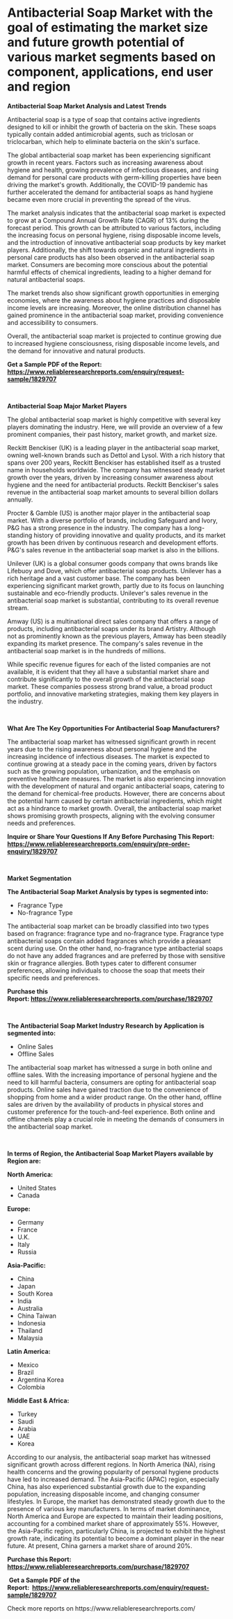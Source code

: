 <p><h1>Antibacterial Soap Market with the goal of estimating the market size and future growth potential of various market segments based on component, applications, end user and region</h1></p><p><strong>Antibacterial Soap Market Analysis and Latest Trends</strong></p>
<p><p>Antibacterial soap is a type of soap that contains active ingredients designed to kill or inhibit the growth of bacteria on the skin. These soaps typically contain added antimicrobial agents, such as triclosan or triclocarban, which help to eliminate bacteria on the skin's surface.</p><p>The global antibacterial soap market has been experiencing significant growth in recent years. Factors such as increasing awareness about hygiene and health, growing prevalence of infectious diseases, and rising demand for personal care products with germ-killing properties have been driving the market's growth. Additionally, the COVID-19 pandemic has further accelerated the demand for antibacterial soaps as hand hygiene became even more crucial in preventing the spread of the virus.</p><p>The market analysis indicates that the antibacterial soap market is expected to grow at a Compound Annual Growth Rate (CAGR) of 13% during the forecast period. This growth can be attributed to various factors, including the increasing focus on personal hygiene, rising disposable income levels, and the introduction of innovative antibacterial soap products by key market players. Additionally, the shift towards organic and natural ingredients in personal care products has also been observed in the antibacterial soap market. Consumers are becoming more conscious about the potential harmful effects of chemical ingredients, leading to a higher demand for natural antibacterial soaps.</p><p>The market trends also show significant growth opportunities in emerging economies, where the awareness about hygiene practices and disposable income levels are increasing. Moreover, the online distribution channel has gained prominence in the antibacterial soap market, providing convenience and accessibility to consumers.</p><p>Overall, the antibacterial soap market is projected to continue growing due to increased hygiene consciousness, rising disposable income levels, and the demand for innovative and natural products.</p></p>
<p><strong>Get a Sample PDF of the Report:&nbsp; <a href="https://www.reliableresearchreports.com/enquiry/request-sample/1829707">https://www.reliableresearchreports.com/enquiry/request-sample/1829707</a></strong></p>
<p>&nbsp;</p>
<p><strong>Antibacterial Soap Major Market Players</strong></p>
<p><p>The global antibacterial soap market is highly competitive with several key players dominating the industry. Here, we will provide an overview of a few prominent companies, their past history, market growth, and market size.</p><p>Reckitt Benckiser (UK) is a leading player in the antibacterial soap market, owning well-known brands such as Dettol and Lysol. With a rich history that spans over 200 years, Reckitt Benckiser has established itself as a trusted name in households worldwide. The company has witnessed steady market growth over the years, driven by increasing consumer awareness about hygiene and the need for antibacterial products. Reckitt Benckiser's sales revenue in the antibacterial soap market amounts to several billion dollars annually.</p><p>Procter & Gamble (US) is another major player in the antibacterial soap market. With a diverse portfolio of brands, including Safeguard and Ivory, P&G has a strong presence in the industry. The company has a long-standing history of providing innovative and quality products, and its market growth has been driven by continuous research and development efforts. P&G's sales revenue in the antibacterial soap market is also in the billions.</p><p>Unilever (UK) is a global consumer goods company that owns brands like Lifebuoy and Dove, which offer antibacterial soap products. Unilever has a rich heritage and a vast customer base. The company has been experiencing significant market growth, partly due to its focus on launching sustainable and eco-friendly products. Unilever's sales revenue in the antibacterial soap market is substantial, contributing to its overall revenue stream.</p><p>Amway (US) is a multinational direct sales company that offers a range of products, including antibacterial soaps under its brand Artistry. Although not as prominently known as the previous players, Amway has been steadily expanding its market presence. The company's sales revenue in the antibacterial soap market is in the hundreds of millions.</p><p>While specific revenue figures for each of the listed companies are not available, it is evident that they all have a substantial market share and contribute significantly to the overall growth of the antibacterial soap market. These companies possess strong brand value, a broad product portfolio, and innovative marketing strategies, making them key players in the industry.</p></p>
<p>&nbsp;</p>
<p><strong>What Are The Key Opportunities For Antibacterial Soap Manufacturers?</strong></p>
<p><p>The antibacterial soap market has witnessed significant growth in recent years due to the rising awareness about personal hygiene and the increasing incidence of infectious diseases. The market is expected to continue growing at a steady pace in the coming years, driven by factors such as the growing population, urbanization, and the emphasis on preventive healthcare measures. The market is also experiencing innovation with the development of natural and organic antibacterial soaps, catering to the demand for chemical-free products. However, there are concerns about the potential harm caused by certain antibacterial ingredients, which might act as a hindrance to market growth. Overall, the antibacterial soap market shows promising growth prospects, aligning with the evolving consumer needs and preferences.</p></p>
<p><strong>Inquire or Share Your Questions If Any Before Purchasing This Report: <a href="https://www.reliableresearchreports.com/enquiry/pre-order-enquiry/1829707">https://www.reliableresearchreports.com/enquiry/pre-order-enquiry/1829707</a></strong></p>
<p>&nbsp;</p>
<p><strong>Market Segmentation</strong></p>
<p><strong>The Antibacterial Soap Market Analysis by types is segmented into:</strong></p>
<p><ul><li>Fragrance Type</li><li>No-fragrance Type</li></ul></p>
<p><p>The antibacterial soap market can be broadly classified into two types based on fragrance: fragrance type and no-fragrance type. Fragrance type antibacterial soaps contain added fragrances which provide a pleasant scent during use. On the other hand, no-fragrance type antibacterial soaps do not have any added fragrances and are preferred by those with sensitive skin or fragrance allergies. Both types cater to different consumer preferences, allowing individuals to choose the soap that meets their specific needs and preferences.</p></p>
<p><strong>Purchase this Report:&nbsp;<a href="https://www.reliableresearchreports.com/purchase/1829707">https://www.reliableresearchreports.com/purchase/1829707</a></strong></p>
<p>&nbsp;</p>
<p><strong>The Antibacterial Soap Market Industry Research by Application is segmented into:</strong></p>
<p><ul><li>Online Sales</li><li>Offline Sales</li></ul></p>
<p><p>The antibacterial soap market has witnessed a surge in both online and offline sales. With the increasing importance of personal hygiene and the need to kill harmful bacteria, consumers are opting for antibacterial soap products. Online sales have gained traction due to the convenience of shopping from home and a wider product range. On the other hand, offline sales are driven by the availability of products in physical stores and customer preference for the touch-and-feel experience. Both online and offline channels play a crucial role in meeting the demands of consumers in the antibacterial soap market.</p></p>
<p>&nbsp;</p>
<p><strong>In terms of Region, the Antibacterial Soap Market Players available by Region are:</strong></p>
<p>
    <p> <strong> North America: </strong>
        <ul>
            <li>United States</li>
            <li>Canada</li>
        </ul>
        </p> 
    <p> <strong> Europe: </strong>
        <ul>
            <li>Germany</li>
            <li>France</li>
            <li>U.K.</li>
            <li>Italy</li>
            <li>Russia</li>
        </ul>
        </p> 
    <p> <strong> Asia-Pacific: </strong>
        <ul>
            <li>China</li>
            <li>Japan</li>
            <li>South Korea</li>
            <li>India</li>
            <li>Australia</li>
            <li>China Taiwan</li>
            <li>Indonesia</li>
            <li>Thailand</li>
            <li>Malaysia</li>
        </ul>
        </p> 
    <p> <strong> Latin America: </strong>
        <ul>
            <li>Mexico</li>
            <li>Brazil</li>
            <li>Argentina Korea</li>
            <li>Colombia</li>
        </ul>
        </p> 
    <p> <strong> Middle East & Africa: </strong>
        <ul>
            <li>Turkey</li>
            <li>Saudi</li>
            <li>Arabia</li>
            <li>UAE</li>
            <li>Korea</li>
        </ul>
    </p>
    </p>
<p><p>According to our analysis, the antibacterial soap market has witnessed significant growth across different regions. In North America (NA), rising health concerns and the growing popularity of personal hygiene products have led to increased demand. The Asia-Pacific (APAC) region, especially China, has also experienced substantial growth due to the expanding population, increasing disposable income, and changing consumer lifestyles. In Europe, the market has demonstrated steady growth due to the presence of various key manufacturers. In terms of market dominance, North America and Europe are expected to maintain their leading positions, accounting for a combined market share of approximately 55%. However, the Asia-Pacific region, particularly China, is projected to exhibit the highest growth rate, indicating its potential to become a dominant player in the near future. At present, China garners a market share of around 20%.</p></p>
<p><strong>Purchase this Report: <a href="https://www.reliableresearchreports.com/purchase/1829707">https://www.reliableresearchreports.com/purchase/1829707</a></strong></p>
<p>&nbsp;<strong>Get a Sample PDF of the Report:&nbsp;&nbsp;<a href="https://www.reliableresearchreports.com/enquiry/request-sample/1829707">https://www.reliableresearchreports.com/enquiry/request-sample/1829707</a></strong></p>
<p><strong></strong></p>
<p>Check more reports on https://www.reliableresearchreports.com/</p>